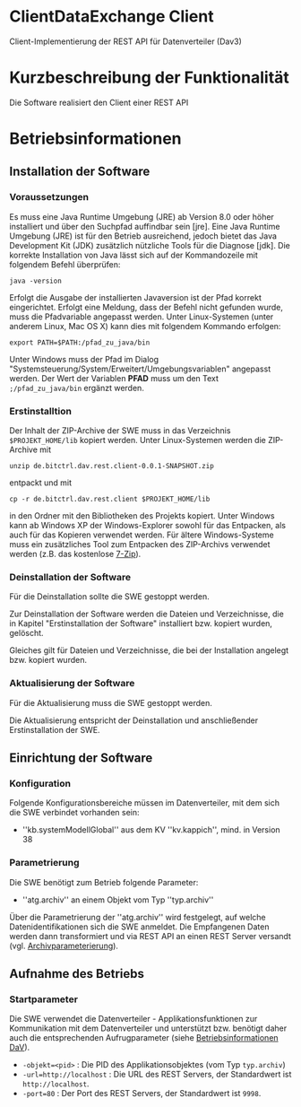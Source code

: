 # ClientDataExchange Client

Client-Implementierung der REST API für Datenverteiler (Dav3)

# Kurzbeschreibung der Funktionalität

Die Software realisiert den Client einer REST API
 
 
# Betriebsinformationen

## Installation der Software

### Voraussetzungen

Es muss eine Java Runtime Umgebung (JRE) ab Version 8.0 oder höher installiert und über den
Suchpfad auffindbar sein [jre].
Eine Java Runtime Umgebung (JRE) ist für den Betrieb ausreichend, jedoch bietet das Java Development
Kit (JDK) zusätzlich nützliche Tools für die Diagnose [jdk].
Die korrekte Installation von Java lässt sich auf der Kommandozeile mit folgendem Befehl überprüfen:

```
java -version
```

Erfolgt die Ausgabe der installierten Javaversion ist der Pfad korrekt eingerichtet. Erfolgt eine Meldung,
dass der Befehl nicht gefunden wurde, muss die Pfadvariable angepasst werden.
Unter Linux-Systemen (unter anderem Linux, Mac OS X) kann dies mit folgendem Kommando erfolgen:

```
export PATH=$PATH:/pfad_zu_java/bin
```

Unter Windows muss der Pfad im Dialog "Systemsteuerung/System/Erweitert/Umgebungsvariablen"
angepasst werden. Der Wert der Variablen **PFAD** muss um den Text `;/pfad_zu_java/bin` ergänzt
werden.

### Erstinstalltion

Der Inhalt der ZIP-Archive der SWE muss in das Verzeichnis `$PROJEKT_HOME/lib` kopiert werden.
Unter Linux-Systemen werden die ZIP-Archive mit

```
unzip de.bitctrl.dav.rest.client-0.0.1-SNAPSHOT.zip
```

entpackt und mit

```
cp -r de.bitctrl.dav.rest.client $PROJEKT_HOME/lib
```

in den Ordner mit den Bibliotheken des Projekts kopiert.
Unter Windows kann ab Windows XP der Windows-Explorer sowohl für das Entpacken, als auch für
das Kopieren verwendet werden. Für ältere Windows-Systeme muss ein zusätzliches Tool zum Entpacken
des ZIP-Archivs verwendet werden (z.B. das kostenlose  [7-Zip](http://7-zip.org)).

### Deinstallation der Software

Für die Deinstallation sollte die SWE gestoppt werden.

Zur Deinstallation der Software werden die Dateien und Verzeichnisse, die in Kapitel "Erstinstallation
der Software" installiert bzw. kopiert wurden, gelöscht.

Gleiches gilt für Dateien und Verzeichnisse, die bei der Installation angelegt bzw. kopiert wurden.

### Aktualisierung der Software

Für die Aktualisierung muss die SWE gestoppt werden.

Die Aktualisierung entspricht der Deinstallation und anschließender Erstinstallation der SWE.

## Einrichtung der Software

### Konfiguration
Folgende Konfigurationsbereiche müssen im Datenverteiler, mit dem sich die SWE verbindet vorhanden sein:
* ''kb.systemModellGlobal'' aus dem KV ''kv.kappich'', mind. in Version 38

### Parametrierung
Die SWE benötigt zum Betrieb folgende Parameter:
* ''atg.archiv'' an einem Objekt vom Typ ''typ.archiv''

Über die Parametrierung der ''atg.archiv'' wird festgelegt, auf welche Datenidentifikationen sich die SWE anmeldet. Die Empfangenen Daten werden dann transformiert und via REST API an einen REST Server versandt (vgl. [Archivparameterierung](https://gitlab.nerz-ev.de/ERZ/SPEZ_de.bsvrz.ars/blob/master/06-BetrInf/BetrInf_ArS_FREI_V15.0_D2018-02-14.pdf)).  

## Aufnahme des Betriebs

### Startparameter
Die SWE verwendet die Datenverteiler - Applikationsfunktionen zur Kommunikation mit dem Datenverteiler und unterstützt bzw. benötigt daher auch die entsprechenden Aufrugparameter (siehe [Betriebsinformationen DaV](https://gitlab.nerz-ev.de/ERZ/SPEZ_de.bsvrz.kernsoftware/blob/master/06-BetrInf/BetrInf_DaV-DAF_FREI_V6.0_D2018-10-30.pdf)).

* `-objekt=<pid>` : Die PID des Applikationsobjektes (vom Typ `typ.archiv`)
* `-url=http://localhost` : Die URL des REST Servers, der Standardwert ist `http://localhost`.
* `-port=80` : Der Port des REST Servers, der Standardwert ist `9998`.

